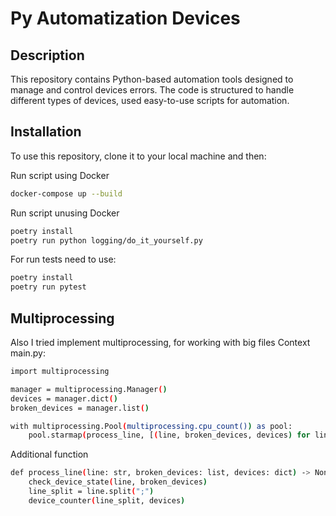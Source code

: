 # Py Automatization Devices

## Description
This repository contains Python-based automation tools designed to manage and control devices errors. The code is structured to handle different types of devices, used easy-to-use scripts for automation.

## Installation

To use this repository, clone it to your local machine and then:

Run script using Docker
```bash
docker-compose up --build
```

Run script unusing Docker
```bash
poetry install
poetry run python logging/do_it_yourself.py
```

For run tests need to use:
```bash
poetry install
poetry run pytest
```

## Multiprocessing
Also I tried implement multiprocessing, for working with big files
Context main.py:
```bash
import multiprocessing

manager = multiprocessing.Manager()
devices = manager.dict()
broken_devices = manager.list()

with multiprocessing.Pool(multiprocessing.cpu_count()) as pool:
    pool.starmap(process_line, [(line, broken_devices, devices) for line in parse_log_file()])
```

Additional function
```bash
def process_line(line: str, broken_devices: list, devices: dict) -> None:
    check_device_state(line, broken_devices)
    line_split = line.split(";")
    device_counter(line_split, devices)
```
